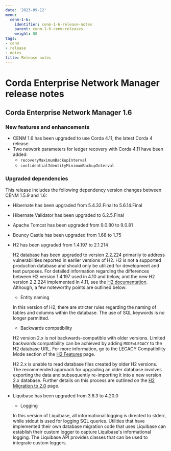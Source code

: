 ```yaml
---
date: '2023-09-12'
menu:
  cenm-1-6:
    identifier: cenm-1-6-release-notes
    parent: cenm-1-6-cenm-releases
    weight: 80
tags:
- cenm
- release
- notes
title: Release notes
---
```


# Corda Enterprise Network Manager release notes

## Corda Enterprise Network Manager 1.6

### New features and enhancements

* CENM 1.6 has been upgraded to use Corda 4.11, the latest Corda 4 release.
* Two network parameters for ledger recovery with Corda 4.11 have been added:
  * `recoveryMaximumBackupInterval`
  * `confidentialIdentityMinimumBackupInterval`

### Upgraded dependencies

This release includes the following dependency version changes between CENM 1.5.9 and 1.6:
* Hibernate has been upgraded from 5.4.32.Final to 5.6.14.Final
* Hibernate Validator has been upgraded to 6.2.5.Final
* Apache Tomcat has been upgraded from 9.0.80 to 9.0.81
* Bouncy Castle has been upgraded from 1.68 to 1.75

* H2 has been upgraded from 1.4.197 to 2.1.214

  H2 database has been upgraded to version 2.2.224 primarily to address vulnerabilities reported in earlier versions of H2.
  H2 is not a supported production database and should only be utilized for development and test purposes. For detailed information
  regarding the differences between H2 version 1.4.197 used in 4.10 and below, and the new H2 version 2.2.224 implemented in 4.11,
  see the [H2 documentation](https://www.h2database.com/html/main.html). Although, a few noteworthy points are outlined below:

  * Entity naming

  In this version of H2, there are stricter rules regarding the naming of tables and columns within the database.
  The use of SQL keywords is no longer permitted.

  * Backwards compatibility

  H2 version 2.x is not backwards-compatible with older versions. Limited backwards compatibility can be achieved by adding
  `MODE=LEGACY` to the H2 database URL. For more information, go to the LEGACY Compatibility Mode section
  of the [H2 Features](https://www.h2database.com/html/features.html) page.

  H2 2.x is unable to read database files created by older H2 versions. The recommended approach for upgrading an older database
  involves exporting the data and subsequently re-importing it into a new version 2.x database. Further details on this
  process are outlined on the [H2 Migration to 2.0](https://www.h2database.com/html/migration-to-v2.html) page.

* Liquibase has been upgraded from 3.6.3 to 4.20.0

  * Logging

  In this version of Liquibase, all informational logging is directed to stderr, while stdout is used for logging SQL queries.
  Utilities that have implemented their own database migration code that uses Liquibase can establish their custom logger
  to capture Liquibase's informational logging. The Liquibase API provides classes that can be used to integrate custom loggers.
